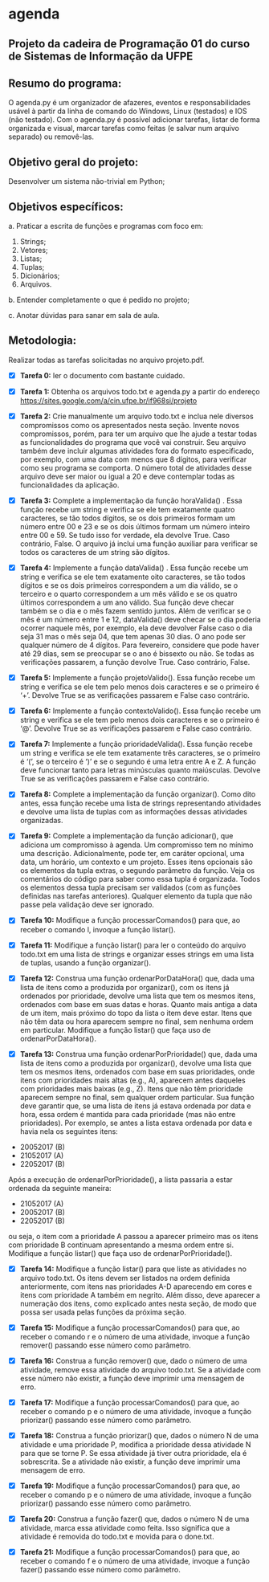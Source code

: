 # agenda
## Projeto da cadeira de Programação 01 do curso de Sistemas de Informação da UFPE

## Resumo do programa:
  O agenda.py é um organizador de afazeres, eventos e responsabilidades usável à partir da linha de comando do Windows, Linux (testados) e IOS (não testado). Com o agenda.py é possível adicionar tarefas, listar de forma organizada e visual, marcar tarefas como feitas (e salvar num arquivo separado) ou removê-las.

## Objetivo geral do projeto:
  Desenvolver um sistema não-trivial em Python;
## Objetivos específicos:

a. Praticar a escrita de funções e programas com foco em:
 1. Strings;
 2. Vetores;
 3. Listas;
 4. Tuplas;
 5. Dicionários;
 6. Arquivos.

b. Entender completamente o que é pedido no projeto;

c. Anotar dúvidas para sanar em sala de aula.

## Metodologia:
  Realizar todas as tarefas solicitadas no arquivo projeto.pdf.
  - [x] **Tarefa 0:** ler o documento com bastante cuidado.
  
  - [x] **Tarefa 1:** Obtenha os arquivos todo.txt e agenda.py a partir do endereço https://sites.google.com/a/cin.ufpe.br/if968si/projeto
  
  - [x] **Tarefa 2:** Crie manualmente um arquivo todo.txt e inclua nele diversos compromissos como os apresentados nesta seção. Invente novos compromissos, porém, para ter um arquivo que lhe ajude a testar todas as funcionalidades do programa que você vai construir. Seu arquivo também deve incluir algumas atividades fora do formato especificado, por exemplo, com uma data com menos que 8 dígitos, para verificar como seu programa se comporta. O número total de atividades desse arquivo deve ser maior ou igual a 20 e deve contemplar todas as funcionalidades da aplicação.
  
  - [x] **Tarefa 3:** Complete a implementação da função horaValida() . Essa função recebe um string e verifica se ele tem exatamente quatro caracteres, se tão todos dígitos, se os dois primeiros formam um número entre 00 e 23 e se os dois últimos formam um número inteiro entre 00 e 59. Se tudo isso for verdade, ela devolve True. Caso contrário, False. O arquivo já inclui uma função auxiliar para verificar se todos os caracteres de um string são dígitos.
  
  - [x] **Tarefa 4:** Implemente a função dataValida() . Essa função recebe um string e verifica se ele tem exatamente oito caracteres, se tão todos dígitos e se os dois primeiros correspondem a um dia válido, se o terceiro e o quarto correspondem a um mês válido e se os quatro últimos correspondem a um ano válido. Sua função deve checar também se o dia e o mês fazem sentido juntos. Além de verificar se o mês é um número entre 1 e 12, dataValida() deve checar se o dia poderia ocorrer naquele mês, por exemplo, ela deve devolver False caso o dia seja 31 mas o mês seja 04, que tem apenas 30 dias. O ano pode ser qualquer número de 4 dígitos. Para fevereiro, considere que pode haver até 29 dias, sem se preocupar se o ano é bissexto ou não. Se todas as verificações passarem, a função devolve True. Caso contrário, False.
  
  - [x] **Tarefa 5:** Implemente a função projetoValido(). Essa função recebe um string e verifica se ele tem pelo menos dois caracteres e se o primeiro é ‘+’. Devolve True se as verificações passarem e False caso contrário.
  
  - [x] **Tarefa 6:** Implemente a função contextoValido(). Essa função recebe um string e verifica se ele tem pelo menos dois caracteres e se o primeiro é ‘@’. Devolve True se as verificações passarem e False caso contrário.
  
  - [x] **Tarefa 7:** Implemente a função prioridadeValida(). Essa função recebe um string e verifica se ele tem exatamente três caracteres, se o primeiro é ‘(’, se o terceiro é ‘)’ e se o segundo é uma letra entre A e Z. A função deve funcionar tanto para letras minúsculas quanto maiúsculas. Devolve True se as verificações passarem e False caso contrário.
  
  - [x] **Tarefa 8:** Complete a implementação da função organizar(). Como dito antes, essa função recebe uma lista de strings representando atividades e devolve uma lista de tuplas com as informações dessas atividades organizadas.
  
  - [x] **Tarefa 9:** Complete a implementação da função adicionar(), que adiciona um compromisso à agenda. Um compromisso tem no mínimo uma descrição. Adicionalmente, pode ter, em caráter opcional, uma data, um horário, um contexto e um projeto. Esses itens opcionais são os elementos da tupla extras, o segundo parâmetro da função. Veja os comentários do código para saber como essa tupla é organizada. Todos os elementos dessa tupla precisam ser validados (com as funções definidas nas tarefas anteriores). Qualquer elemento da tupla que não passe pela validação deve ser ignorado.
  
  - [x] **Tarefa 10:** Modifique a função processarComandos() para que, ao receber o comando l, invoque a função listar().
  
  - [x] **Tarefa 11:** Modifique a função listar() para ler o conteúdo do arquivo todo.txt em uma lista de strings e organizar esses strings em uma lista de tuplas, usando a função organizar().
  
  - [x] **Tarefa 12:** Construa uma função ordenarPorDataHora() que, dada uma lista de itens como a produzida por organizar(), com os itens já ordenados por prioridade, devolve uma lista que tem os mesmos itens, ordenados com base em suas datas e horas. Quanto mais antiga a data de um item, mais próximo do topo da lista o item deve estar. Itens que não têm data ou hora aparecem sempre no final, sem nenhuma ordem em particular. Modifique a função listar() que faça uso de ordenarPorDataHora().
  
  - [x] **Tarefa 13:** Construa uma função ordenarPorPrioridade() que, dada uma lista de itens como a produzida por organizar(), devolve uma lista que tem os mesmos itens, ordenados com base em suas prioridades, onde itens com prioridades mais altas (e.g., A), aparecem antes daqueles com prioridades mais baixas (e.g., Z). Itens que não têm prioridade aparecem sempre no final, sem qualquer ordem particular. Sua função deve garantir que, se uma lista de itens já estava ordenada por data e hora, essa ordem é mantida para cada prioridade (mas não entre prioridades). Por exemplo, se antes a lista estava ordenada por data e havia nela os seguintes itens:
  * 20052017 (B)
  * 21052017 (A)
  * 22052017 (B)
  
  Após a execução de ordenarPorPrioridade(), a lista passaria a estar ordenada da seguinte maneira:
  * 21052017 (A)
  * 20052017 (B)
  * 22052017 (B)
  
  ou seja, o item com a prioridade A passou a aparecer primeiro mas os itens com prioridade B continuam apresentando a mesma ordem entre si. Modifique a função listar() que faça uso de ordenarPorPrioridade().
  
  - [x] **Tarefa 14:** Modifique a função listar() para que liste as atividades no arquivo todo.txt. Os itens devem ser listados na ordem definida anteriormente, com itens nas prioridades A-D aparecendo em cores e itens com prioridade A também em negrito. Além disso, deve aparecer a numeração dos itens, como explicado antes nesta seção, de modo que possa ser usada pelas funções da próxima seção.
  
  - [x] **Tarefa 15:** Modifique a função processarComandos() para que, ao receber o comando r e o número de uma atividade, invoque a função remover() passando esse número como parâmetro.
  
  - [x] **Tarefa 16:** Construa a função remover() que, dado o número de uma atividade, remove essa atividade do arquivo todo.txt. Se a atividade com esse número não existir, a função deve imprimir uma mensagem de erro.
  
  - [x] **Tarefa 17:** Modifique a função processarComandos() para que, ao receber o comando p e o número de uma atividade, invoque a função priorizar() passando esse número como parâmetro.
  
  - [x] **Tarefa 18:** Construa a função priorizar() que, dados o número N de uma atividade e uma prioridade P, modifica a prioridade dessa atividade N para que se torne P. Se essa atividade já tiver outra prioridade, ela é sobrescrita. Se a atividade não existir, a função deve imprimir uma mensagem de erro.
  
  - [x] **Tarefa 19:** Modifique a função processarComandos() para que, ao receber o comando p e o número de uma atividade, invoque a função priorizar() passando esse número como parâmetro.
  
  - [x] **Tarefa 20:** Construa a função fazer() que, dados o número N de uma atividade, marca essa atividade como feita. Isso significa que a atividade é removida do todo.txt e movida para o done.txt.

  - [x] **Tarefa 21:** Modifique a função processarComandos() para que, ao receber o comando f e o número de uma atividade, invoque a função fazer() passando esse número como parâmetro.
  
